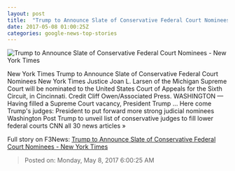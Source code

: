 ```yaml
---
layout: post
title:  "Trump to Announce Slate of Conservative Federal Court Nominees - New York Times"
date: 2017-05-08 01:00:25Z
categories: google-news-top-stories
---
```


![Trump to Announce Slate of Conservative Federal Court Nominees - New York Times](https://static01.nyt.com/images/2017/05/08/us/08courts-mobile/08courts-mobile-facebookJumbo.jpg)

New York Times Trump to Announce Slate of Conservative Federal Court Nominees New York Times Justice Joan L. Larsen of the Michigan Supreme Court will be nominated to the United States Court of Appeals for the Sixth Circuit, in Cincinnati. Credit Cliff Owen/Associated Press. WASHINGTON — Having filled a Supreme Court vacancy, President Trump ... Here come Trump's judges: President to put forward more strong judicial nominees Washington Post Trump to unveil list of conservative judges to fill lower federal courts CNN all 30 news articles »


Full story on F3News: [Trump to Announce Slate of Conservative Federal Court Nominees - New York Times](http://www.f3nws.com/n/gDRqME)

> Posted on: Monday, May 8, 2017 6:00:25 AM
